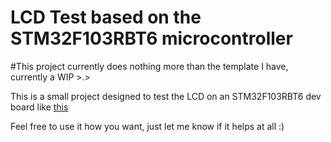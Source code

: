 # LCD Test based on the STM32F103RBT6 microcontroller

#This project currently does nothing more than the template I have, currently a WIP >.>

This is a small project designed to test the LCD on an STM32F103RBT6 dev board like [this](http://www.ebay.com/itm/STM32F103RBT6-Development-Board-W-2-8-TFT-Module-True-Color-Touch-Screen-Panel-/251075980222?pt=LH_DefaultDomain_0&hash=item3a754b6bbe)

Feel free to use it how you want, just let me know if it helps at all :)
